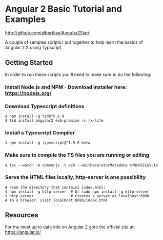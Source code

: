 # Angular 2 Basic Tutorial and Examples
http://github.com/albertliao/Angular2Start

A couple of samples scripts I put together to help learn the basics of Angular 2.X using Typscript.

## Getting Started

In order to run these scripts you'll need to make sure to do the following:

### Install Node.js and NPM - Download installer here: https://nodejs.org/
### Download Typescript definitions
```
$ npm install -g tsd@^0.6.0
$ tsd install angular2 es6-promise rx rx-lite
```
###  Install a Typescript Compiler
```
$ npm install -g typescript@^1.5.0-beta
```
###  Make sure to compile the TS files you are running or editing
```
$ tsc --watch -m commonjs -t es5 --emitDecoratorMetadata %YOURFILE%.ts
```
###  Serve the HTML files locally, http-server is one possibility
```
# From the directory that contains index.html:
$ npm install -g http-server  # Or sudo npm install -g http-server
$ http-server                 # Creates a server at localhost:8080
# In a browser, visit localhost:8080/index.html
```

## Resources

For the most up to date info on Angular 2 goto the official site at: https://angular.io/

